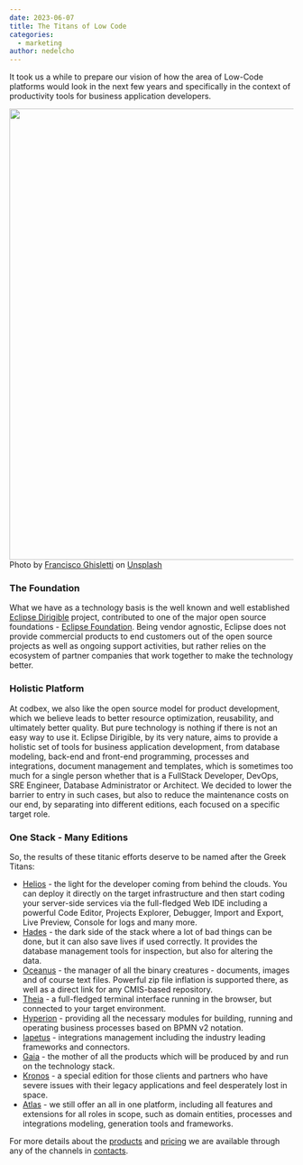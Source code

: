 ```yaml
---
date: 2023-06-07
title: The Titans of Low Code
categories:
  - marketing
author: nedelcho
---
```


It took us a while to prepare our vision of how the area of Low-Code platforms would look in the next few years and specifically in the context of productivity tools for business application developers.

<img src="/images/2023-06-07-the-titans-of-low-code/francisco-ghisletti-Wf2tCunxqQU-unsplash.jpg" width="800em">
Photo by <a href="https://unsplash.com/@tank_ghisletti?utm_source=unsplash&utm_medium=referral&utm_content=creditCopyText" target="_blank">Francisco Ghisletti</a> on <a href="https://unsplash.com/photos/Wf2tCunxqQU?utm_source=unsplash&utm_medium=referral&utm_content=creditCopyText" target="_blank">Unsplash</a>

### The Foundation

What we have as a technology basis is the well known and well established 
<a href="https://www.dirigible.io" target="_blank">Eclipse Dirigible</a> project, 
contributed to one of the major open source foundations - 
<a href="https://www.eclipse.org" target="_blank">Eclipse Foundation</a>. 
Being vendor agnostic, Eclipse does not provide commercial products to end customers 
out of the open source projects as well as ongoing support activities, 
but rather relies on the ecosystem of partner companies that work together to make the technology better.

### Holistic Platform

At codbex, we also like the open source model for product development, 
which we believe leads to better resource optimization, reusability, 
and ultimately better quality. But pure technology is nothing if there is not an easy way to use it.
Eclipse Dirigible, by its very nature, aims to provide a holistic set of tools for business application development, 
from database modeling, back-end and front-end programming, processes and integrations, 
document management and templates, which is sometimes too much for a single person whether that is a FullStack Developer, DevOps, SRE Engineer, Database Administrator or Architect.
We decided to lower the barrier to entry in such cases, but also to reduce the maintenance costs on our end, 
by separating into different editions, each focused on a specific target role.

### One Stack - Many Editions

So, the results of these titanic efforts deserve to be named after the Greek Titans:

* [Helios](/products/helios/) - the light for the developer coming from behind the clouds. You can deploy it directly on the target infrastructure and then start coding your server-side services via the full-fledged Web IDE including a powerful Code Editor, Projects Explorer, Debugger, Import and Export, Live Preview, Console for logs and many more.
* [Hades](/products/hades/) - the dark side of the stack where a lot of bad things can be done, but it can also save lives if used correctly. It provides the database management tools for inspection, but also for altering the data.
* [Oceanus](/products/oceanus/) - the manager of all the binary creatures - documents, images and of course text files. Powerful zip file inflation is supported there, as well as a direct link for any CMIS-based repository.
* [Theia](/products/theia/) - a full-fledged terminal interface running in the browser, but connected to your target environment.
* [Hyperion](/products/hyperion/) - providing all the necessary modules for building, running and operating business processes based on BPMN v2 notation.
* [Iapetus](/products/iapetus/) - integrations management including the industry leading frameworks and connectors.
* [Gaia](/products/gaia/) - the mother of all the products which will be produced by and run on the technology stack.
* [Kronos](/products/kronos/) - a special edition for those clients and partners who have severe issues with their legacy applications and feel desperately lost in space.
* [Atlas](/products/atlas/) - we still offer an all in one platform, including all features and extensions for all roles in scope, such as domain entities, processes and integrations modeling, generation tools and frameworks.

For more details about the <a href="https://www.codbex.com/products/">products</a> and <a href="https://www.codbex.com/pricing/">pricing</a> we are available through any of the channels in <a href="https://www.codbex.com/contact/">contacts</a>.
